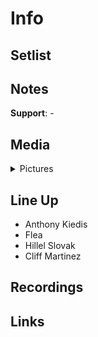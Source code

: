# Info

## Setlist

## Notes

**Support**: -

## Media 

<details>
  <summary>Pictures</summary>
  <img alt="Flyer" title="Flyer" src="19850822f.jpg" height="200" />
  <img alt="Clipping" title="Clipping" src="19850822a.jpg" height="200" />
</details>

## Line Up

* Anthony Kiedis
* Flea
* Hillel Slovak
* Cliff Martinez

## Recordings

## Links